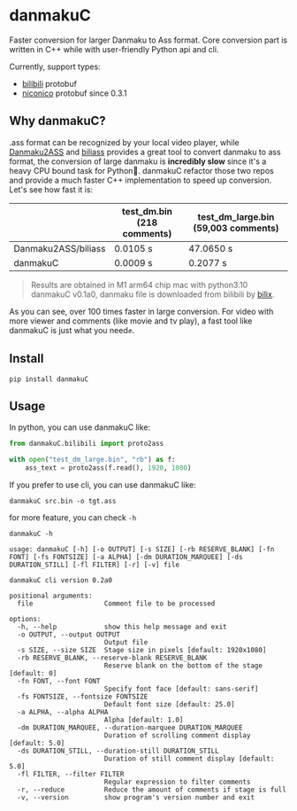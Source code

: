 # danmakuC

Faster conversion for larger Danmaku to Ass format. Core conversion part is written in C++ while with
user-friendly Python api and cli.

Currently, support types:

* [bilibili](htts://wwww.bilibili.com) protobuf
* [niconico](https://www.nicovideo.jp) protobuf since 0.3.1

## Why danmakuC?

.ass format can be recognized by your local video player,
while [Danmaku2ASS](https://github.com/m13253/danmaku2ass) and [biliass](https://github.com/yutto-dev/biliass) provides
a great tool to convert danmaku to ass format, the conversion of large danmaku is **incredibly slow** since it's a heavy
CPU bound task for Python🥲. danmakuC refactor those two repos and provide a much faster C++ implementation to speed up
conversion. Let's see how fast it is:

|                     | test_dm.bin (218 comments) | test_dm_large.bin (59,003 comments) |
|---------------------|----------------------------|-------------------------------------|
| Danmaku2ASS/biliass | 0.0105 s                   | 47.0650 s                           |
| danmakuC            | 0.0009 s                   | 0.2077 s                            |

> Results are obtained in M1 arm64 chip mac with python3.10 danmakuC v0.1a0, danmaku file is downloaded from bilibili by
> [bilix](https://github.com/HFrost0/bilix).

As you can see, over 100 times faster in large conversion. For video with more viewer and comments
(like movie and tv play), a fast tool like danmakuC is just what you need✊.

## Install

```shell
pip install danmakuC
```

## Usage

In python, you can use danmakuC like:

```python
from danmakuC.bilibili import proto2ass

with open("test_dm_large.bin", "rb") as f:
    ass_text = proto2ass(f.read(), 1920, 1080)

```

If you prefer to use cli, you can use danmakuC like:

```shell
danmakuC src.bin -o tgt.ass
```

for more feature, you can check `-h`

```shell
danmakuC -h

usage: danmakuC [-h] [-o OUTPUT] [-s SIZE] [-rb RESERVE_BLANK] [-fn FONT] [-fs FONTSIZE] [-a ALPHA] [-dm DURATION_MARQUEE] [-ds DURATION_STILL] [-fl FILTER] [-r] [-v] file

danmakuC cli version 0.2a0

positional arguments:
  file                  Comment file to be processed

options:
  -h, --help            show this help message and exit
  -o OUTPUT, --output OUTPUT
                        Output file
  -s SIZE, --size SIZE  Stage size in pixels [default: 1920x1080]
  -rb RESERVE_BLANK, --reserve-blank RESERVE_BLANK
                        Reserve blank on the bottom of the stage [default: 0]
  -fn FONT, --font FONT
                        Specify font face [default: sans-serif]
  -fs FONTSIZE, --fontsize FONTSIZE
                        Default font size [default: 25.0]
  -a ALPHA, --alpha ALPHA
                        Alpha [default: 1.0]
  -dm DURATION_MARQUEE, --duration-marquee DURATION_MARQUEE
                        Duration of scrolling comment display [default: 5.0]
  -ds DURATION_STILL, --duration-still DURATION_STILL
                        Duration of still comment display [default: 5.0]
  -fl FILTER, --filter FILTER
                        Regular expression to filter comments
  -r, --reduce          Reduce the amount of comments if stage is full
  -v, --version         show program's version number and exit


```
